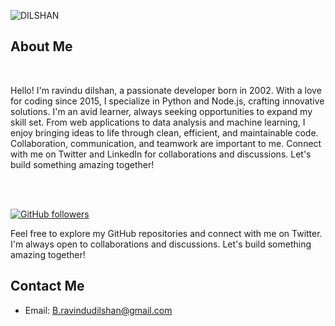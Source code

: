 ![DILSHAN](https://cardivo.vercel.app/api?name=HI%20!%20I%20AM%20,%20Ravindu%20%20%20%20Dilshan%20%20%F0%9F%91%8B&description=WELCOME%20TO%20MY%20GITHUB%20REPOSITORY&image=https://github.com/ravindudil5han.png&backgroundColor=%23ecf0f1&pattern=fallingTriangles&colorPattern=%23eaeaea&GitHub=ravindudil5han)


## About Me

<br>

Hello! I'm ravindu dilshan, a passionate developer born in 2002. With a love for coding since 2015, I specialize in Python and Node.js, crafting innovative solutions. I'm an avid learner, always seeking opportunities to expand my skill set. From web applications to data analysis and machine learning, I enjoy bringing ideas to life through clean, efficient, and maintainable code. Collaboration, communication, and teamwork are important to me. Connect with me on Twitter and LinkedIn for collaborations and discussions. Let's build something amazing together!

<br>
<br>

[![GitHub followers](https://img.shields.io/github/followers/ravindudil5han?label=Follow&style=social)](https://github.com/ravindudil5han)


Feel free to explore my GitHub repositories and connect with me on Twitter. I'm always open to collaborations and discussions. Let's build something amazing together!

## Contact Me
- Email: B.ravindudilshan@gmail.com
